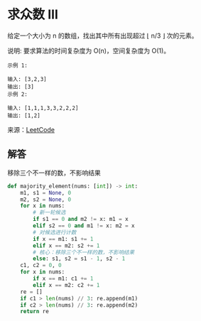 # 求众数 III
给定一个大小为 n 的数组，找出其中所有出现超过 ⌊ n/3 ⌋ 次的元素。

说明: 要求算法的时间复杂度为 O(n)，空间复杂度为 O(1)。

```
示例 1:

输入: [3,2,3]
输出: [3]
示例 2:

输入: [1,1,1,3,3,2,2,2]
输出: [1,2]
```

来源：[LeetCode](https://leetcode-cn.com/problems/majority-element-ii)

## 解答
移除三个不一样的数，不影响结果
```python
def majority_element(nums: [int]) -> int:
    m1, s1 = None, 0
    m2, s2 = None, 0
    for x in nums:
        # 新一轮候选
        if s1 == 0 and m2 != x: m1 = x
        elif s2 == 0 and m1 != x: m2 = x
        # 对候选进行计数
        if x == m1: s1 += 1
        elif x == m2: s2 += 1
        # 核心：移除三个不一样的数，不影响结果
        else: s1, s2 = s1 - 1, s2 - 1
    c1, c2 = 0, 0
    for x in nums:
        if x == m1: c1 += 1
        elif x == m2: c2 += 1
    re = []
    if c1 > len(nums) // 3: re.append(m1)
    if c2 > len(nums) // 3: re.append(m2)
    return re
```